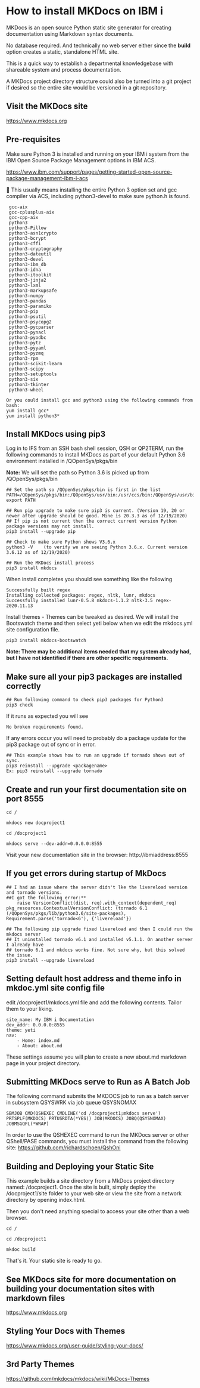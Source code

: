 # How to install MKDocs on IBM i 
MKDocs is an open source Python static site generator for creating documentation using Markdown syntax documents. 

No database required. And technically no web server either since the **build** option creates a static, standalone HTML site.

This is a quick way to establish a departmental knowledgebase with shareable system and process documentation. 

A MKDocs project directory structure could also be turned into a git project if desired so the entire site would be versioned in a git repository.

## Visit the MKDocs site
https://www.mkdocs.org

## Pre-requisites

Make sure Python 3 is installed and running on your IBM i system from the IBM Open Source Package Management options in IBM ACS. 

https://www.ibm.com/support/pages/getting-started-open-source-package-management-ibm-i-acs

:pushpin: This usually means installing the entire Python 3 option set and gcc compiler via ACS, including python3-devel to make sure python.h is found.
```
 gcc-aix
 gcc-cplusplus-aix
 gcc-cpp-aix
 python3                    
 python3-Pillow             
 python3-asn1crypto         
 python3-bcrypt             
 python3-cffi               
 python3-cryptography       
 python3-dateutil           
 python3-devel              
 python3-ibm_db             
 python3-idna               
 python3-itoolkit           
 python3-jinja2             
 python3-lxml               
 python3-markupsafe         
 python3-numpy              
 python3-pandas             
 python3-paramiko           
 python3-pip                
 python3-psutil             
 python3-psycopg2           
 python3-pycparser          
 python3-pynacl             
 python3-pyodbc             
 python3-pytz               
 python3-pyyaml             
 python3-pyzmq              
 python3-rpm                
 python3-scikit-learn       
 python3-scipy              
 python3-setuptools         
 python3-six                
 python3-tkinter            
 python3-wheel              

Or you could install gcc and python3 using the following commands from bash: 
yum install gcc*
yum install python3*
```

## Install MKDocs using pip3

Log in to IFS from an SSH bash shell session, QSH or QP2TERM, run the following commands to install MKDocs as part of your default Python 3.6 environment installed in /QOpenSys/pkgs/bin

**Note:** We will set the path so Python 3.6 is picked up from /QOpenSys/pkgs/bin

```
## Set the path so /QOpenSys/pkgs/bin is first in the list
PATH=/QOpenSys/pkgs/bin:/QOpenSys/usr/bin:/usr/ccs/bin:/QOpenSys/usr/bin/X11:/usr/sbin:.:/usr/bin
export PATH

## Run pip upgrade to make sure pip3 is current. (Version 19, 20 or newer after upgrade should be good. Mine is 20.3.3 as of 12/19/2020)
## If pip is not current then the correct current version Python package versions may not install.
pip3 install --upgrade pip 

## Check to make sure Python shows V3.6.x
python3 -V    (to verify we are seeing Python 3.6.x. Current version 3.6.12 as of 12/19/2020)

## Run the MKDocs install process
pip3 install mkdocs

```
When install completes you should see something like the following
```
Successfully built regex
Installing collected packages: regex, nltk, lunr, mkdocs
Successfully installed lunr-0.5.8 mkdocs-1.1.2 nltk-3.5 regex-2020.11.13
```

Install themes - Themes can be tweaked as desired. We will install the Bootswatch theme and then select yeti below when we edit the mkdocs.yml site configuration file.
```
pip3 install mkdocs-bootswatch
```
**Note: There may be additional items needed that my system already had, but I have not identified if there are other specific requirements.**

## Make sure all your pip3 packages are installed correctly
```
## Run following command to check pip3 packages for Python3
pip3 check
```
If it runs as expected you will see
```
No broken requirements found.
```
If any errors occur you will need to probably do a package update for the pip3 package out of sync or in error.
```
## This example shows how to run an upgrade if tornado shows out of sync.
pip3 reinstall --upgrade <packagename>
Ex: pip3 reinstall --upgrade tornado
```

## Create and run your first documentation site on port 8555
```
cd /

mkdocs new docproject1

cd /docproject1

mkdocs serve --dev-addr=0.0.0.0:8555
```
Visit your new documentation site in the browser: http://ibmiaddress:8555

## If you get errors during startup of MkDocs
```
## I had an issue where the server didn't lke the livereload version and tornado versions.
##I got the following error:**
    raise VersionConflict(dist, req).with_context(dependent_req)
pkg_resources.ContextualVersionConflict: (tornado 6.1 (/QOpenSys/pkgs/lib/python3.6/site-packages), Requirement.parse('tornado<6'), {'livereload'})

## The following pip upgrade fixed livereload and then I could run the mkdocs server
## It uninstalled tornado v6.1 and installed v5.1.1. On another server I already have
## tornado 6.1 and mkdocs works fine. Not sure why, but this solved the issue.
pip3 install --upgrade livereload
```

## Setting default host address and theme info in mkdoc.yml site config file

edit /docproject1/mkdocs.yml file and add the following contents. Tailor them to your liking.

```
site_name: My IBM i Documentation
dev_addr: 0.0.0.0:8555
theme: yeti
nav:
    - Home: index.md
    - About: about.md
```
These settings assume you will plan to create a new about.md markdown page in your project directory.

## Submitting MKDocs serve to Run as A Batch Job

The following command submits the MKDOCS job to run as a batch server in subsystem QSYSWRK via job queue QSYSNOMAX 
```
SBMJOB CMD(QSHEXEC CMDLINE('cd /docproject1;mkdocs serve') PRTSPLF(MKDOCS) PRTUSRDTA(*YES)) JOB(MKDOCS) JOBQ(QSYSNOMAX) JOBMSGQFL(*WRAP)                                       
```  
In order to use the QSHEXEC command to run the MKDocs server or other QShell/PASE commands, you must install the command from the following site: https://github.com/richardschoen/QshOni

## Building and Deploying your Static Site

This example builds a site directory from a MkDocs project directory named: /docproject1. Once the site is built, simply deploy the /docproject1/site folder to your web site or view the site from a network directory by opening index.html. 

Then you don't need anything special to access your site other than a web browser. 

```
cd /

cd /docproject1

mkdoc build
```

That's it. Your static site is ready to go.

## See MKDocs site for more documentation on building your documentation sites with markdown files
https://www.mkdocs.org

## Styling Your Docs with Themes
https://www.mkdocs.org/user-guide/styling-your-docs/

## 3rd Party Themes
https://github.com/mkdocs/mkdocs/wiki/MkDocs-Themes
